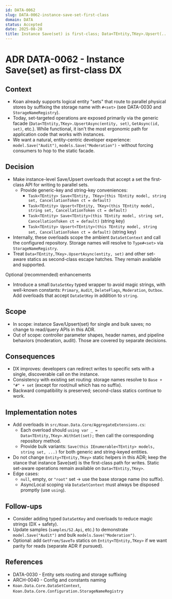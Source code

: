 ```yaml
---
id: DATA-0062
slug: DATA-0062-instance-save-set-first-class
domain: DATA
status: Accepted
date: 2025-08-28
title: Instance Save(set) is first-class; Data<TEntity,TKey>.Upsert(..., set) is second-class
---
```


# ADR DATA-0062 - Instance Save(set) as first-class DX

## Context

- Koan already supports logical entity "sets" that route to parallel physical stores by suffixing the storage name with `#<set>` (see DATA-0030 and `StorageNameRegistry`).
- Today, set-targeted operations are exposed primarily via the generic facade (`Data<TEntity,TKey>.UpsertAsync(entity, set)`, `GetAsync(id, set)`, etc.). While functional, it isn't the most ergonomic path for application code that works with instances.
- We want a natural, entity-centric developer experience: `model.Save("Audit")`, `models.Save("Moderation")` - without forcing consumers to hop to the static facade.

## Decision

- Make instance-level Save/Upsert overloads that accept a set the first-class API for writing to parallel sets.
  - Provide generic-key and string-key conveniences:
    - `Task<TEntity> Save<TEntity, TKey>(this TEntity model, string set, CancellationToken ct = default)`
    - `Task<TEntity> Upsert<TEntity, TKey>(this TEntity model, string set, CancellationToken ct = default)`
    - `Task<TEntity> Save<TEntity>(this TEntity model, string set, CancellationToken ct = default)` (string key)
    - `Task<TEntity> Upsert<TEntity>(this TEntity model, string set, CancellationToken ct = default)` (string key)
- Internally, these overloads scope the ambient `DataSetContext` and call the configured repository. Storage names will resolve to `Type#<set>` via `StorageNameRegistry`.
- Treat `Data<TEntity,TKey>.UpsertAsync(entity, set)` and other set-aware statics as second-class escape hatches. They remain available and supported.

Optional (recommended) enhancements

- Introduce a small `DataSetKey` typed wrapper to avoid magic strings, with well-known constants: `Primary`, `Audit`, `DeleteFlags`, `Moderation`, `Outbox`. Add overloads that accept `DataSetKey` in addition to `string`.

## Scope

- In scope: instance Save/Upsert(set) for single and bulk saves; no change to read/query APIs in this ADR.
- Out of scope: controller parameter shapes, header names, and pipeline behaviors (moderation, audit). Those are covered by separate decisions.

## Consequences

- DX improves: developers can redirect writes to specific sets with a single, discoverable call on the instance.
- Consistency with existing set routing: storage names resolve to `Base + "#" + set` (except for root/null which has no suffix).
- Backward compatibility is preserved; second-class statics continue to work.

## Implementation notes

- Add overloads in `src/Koan.Data.Core/AggregateExtensions.cs`:
  - Each overload should `using var _ = Data<TEntity,TKey>.WithSet(set);` then call the corresponding repository method.
  - Provide bulk variants: `Save(this IEnumerable<TEntity> models, string set, ...)` for both generic and string-keyed entities.
- Do not change `Entity<TEntity,TKey>` static helpers in this ADR; keep the stance that instance Save(set) is the first-class path for writes. Static set-aware operations remain available on `Data<TEntity,TKey>`.
- Edge cases:
  - `null`, empty, or `"root"` set -> use the base storage name (no suffix).
  - AsyncLocal scoping via `DataSetContext` must always be disposed promptly (use `using`).

## Follow-ups

- Consider adding typed `DataSetKey` and overloads to reduce magic strings (DX + safety).
- Update samples (`samples/S2.Api`, etc.) to demonstrate `model.Save("Audit")` and bulk `models.Save("Moderation")`.
- Optional: add `GetFrom/SaveTo` statics on `Entity<TEntity,TKey>` if we want parity for reads (separate ADR if pursued).

## References

- DATA-0030 - Entity sets routing and storage suffixing
- ARCH-0040 - Config and constants naming
- `Koan.Data.Core.DataSetContext`, `Koan.Data.Core.Configuration.StorageNameRegistry`
